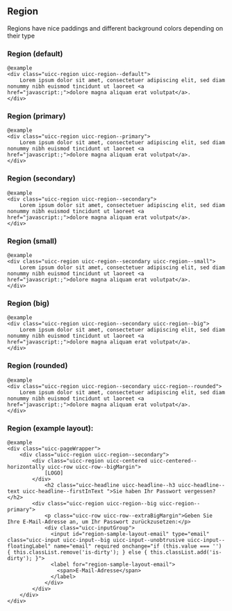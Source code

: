 ## Region

Regions have nice paddings and different background colors depending on their type

### Region (default)

    @example
    <div class="uicc-region uicc-region--default">
        Lorem ipsum dolor sit amet, consectetuer adipiscing elit, sed diam nonummy nibh euismod tincidunt ut laoreet <a href="javascript:;">dolore magna aliquam erat volutpat</a>.
    </div>

### Region (primary)

    @example
    <div class="uicc-region uicc-region--primary">
        Lorem ipsum dolor sit amet, consectetuer adipiscing elit, sed diam nonummy nibh euismod tincidunt ut laoreet <a href="javascript:;">dolore magna aliquam erat volutpat</a>.
    </div>

### Region (secondary)
  
    @example
    <div class="uicc-region uicc-region--secondary">
        Lorem ipsum dolor sit amet, consectetuer adipiscing elit, sed diam nonummy nibh euismod tincidunt ut laoreet <a href="javascript:;">dolore magna aliquam erat volutpat</a>.
    </div>

### Region (small)
  
    @example
    <div class="uicc-region uicc-region--secondary uicc-region--small">
        Lorem ipsum dolor sit amet, consectetuer adipiscing elit, sed diam nonummy nibh euismod tincidunt ut laoreet <a href="javascript:;">dolore magna aliquam erat volutpat</a>.
    </div>

### Region (big)
  
    @example
    <div class="uicc-region uicc-region--secondary uicc-region--big">
        Lorem ipsum dolor sit amet, consectetuer adipiscing elit, sed diam nonummy nibh euismod tincidunt ut laoreet <a href="javascript:;">dolore magna aliquam erat volutpat</a>.
    </div>

### Region (rounded)
  
    @example
    <div class="uicc-region uicc-region--secondary uicc-region--rounded">
        Lorem ipsum dolor sit amet, consectetuer adipiscing elit, sed diam nonummy nibh euismod tincidunt ut laoreet <a href="javascript:;">dolore magna aliquam erat volutpat</a>.
    </div>


### Region (example layout):

    @example
    <div class="uicc-pageWrapper">
        <div class="uicc-region uicc-region--secondary">
            <div class="uicc-region uicc-centered uicc-centered--horizontally uicc-row uicc-row--bigMargin">
                [LOGO]
            </div>
                <h2 class="uicc-headline uicc-headline--h3 uicc-headline--text uicc-headline--firstInText ">Sie haben Ihr Passwort vergessen?</h2>
            <div class="uicc-region uicc-region--big uicc-region--primary">               
                <p class="uicc-row uicc-row--extraBigMargin">Geben Sie Ihre E-Mail-Adresse an, um Ihr Passwort zurückzusetzen:</p>
                <div class="uicc-inputGroup">
                  <input id="region-sample-layout-email" type="email" class="uicc-input uicc-input--big uicc-input--unobtrusive uicc-input--floatingLabel" name="email" required onchange="if (this.value === '') { this.classList.remove('is-dirty'); } else { this.classList.add('is-dirty'); }">
                  <label for="region-sample-layout-email">
                    <span>E-Mail-Adresse</span>
                  </label>
                </div>
            </div>
        </div>
    </div>
